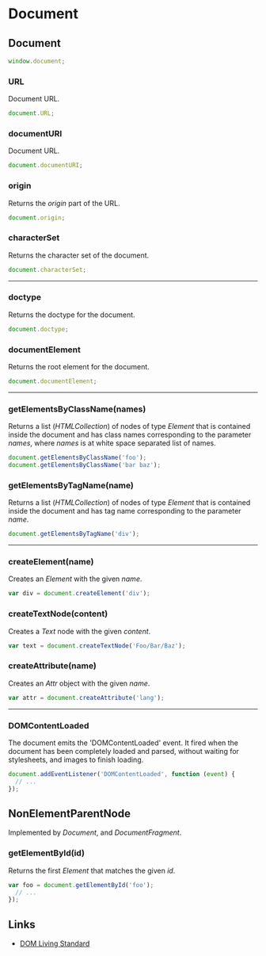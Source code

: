 # Document

## Document

```javascript
window.document;
```

### URL

Document URL.

```javascript
document.URL;
```

### documentURI

Document URL.

```javascript
document.documentURI;
```

### origin

Returns the _origin_ part of the URL.

```javascript
document.origin;
```

### characterSet

Returns the character set of the document.

```javascript
document.characterSet;
```

---

### doctype

Returns the doctype for the document.

```javascript
document.doctype;
```

### documentElement

Returns the root element for the document.

```javascript
document.documentElement;
```

---


### getElementsByClassName(names)

Returns a list (_HTMLCollection_) of nodes of type _Element_ that is contained inside the document and has class names corresponding to the parameter _names_, where _names_ is at white space separated list of names.

```javascript
document.getElementsByClassName('foo');
document.getElementsByClassName('bar baz');
``` 

### getElementsByTagName(name)

Returns a list (_HTMLCollection_) of nodes of type _Element_ that is contained inside the document and has tag name corresponding to the parameter _name_.

```javascript
document.getElementsByTagName('div');
``` 

---

### createElement(name)

Creates an _Element_ with the given _name_.

```javascript
var div = document.createElement('div');
```

### createTextNode(content)

Creates a _Text_ node with the given _content_.

```javascript
var text = document.createTextNode('Foo/Bar/Baz');
```

### createAttribute(name)

Creates an _Attr_ object with the given _name_.

```javascript
var attr = document.createAttribute('lang');
```

---

### DOMContentLoaded

The document emits the 'DOMContentLoaded' event. It fired when the document has been completely loaded and parsed, without waiting for stylesheets, and images to finish loading.

```javascript
document.addEventListener('DOMContentLoaded', function (event) {
  // ...
});
```

## NonElementParentNode

Implemented by _Document_, and _DocumentFragment_.

### getElementById(id)

Returns the first _Element_ that matches the given _id_.

```javascript
var foo = document.getElementById('foo');
  // ...
});
```


## Links

- [DOM Living Standard](https://dom.spec.whatwg.org/#document)